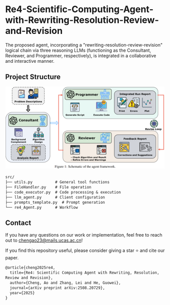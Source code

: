 # Re4-Scientific-Computing-Agent-with-Rewriting-Resolution-Review-and-Revision
The proposed agent, incorporating a "rewriting-resolution-review-revision" logical chain via three reasoning LLMs (functioning as the Consultant, Reviewer, and Programmer, respectively), is integrated in a collaborative and interactive manner.

## Project Structure
![schematic](schematic_re4.png)
```
src/
├── utils.py          # General tool functions
├── FileHandler.py    # File operation
├── code_executor.py  # Code processing & execution  
├── llm_agent.py      # Client configuration
├── prompts_template.py  # Prompt generation
└── re4_Agent.py      # Workflow
```

## Contact
If you have any questions on our work or implementation, feel free to reach out to [chengao23@mails.ucas.ac.cn](mailto:chengao23@mails.ucas.ac.cn)!

If you find this repository useful, please consider giving a star ⭐ and cite our paper.

```
@article{cheng2025re4,
  title={Re4: Scientific Computing Agent with Rewriting, Resolution, Review and Revision},
  author={Cheng, Ao and Zhang, Lei and He, Guowei},
  journal={arXiv preprint arXiv:2508.20729},
  year={2025}
}
```
